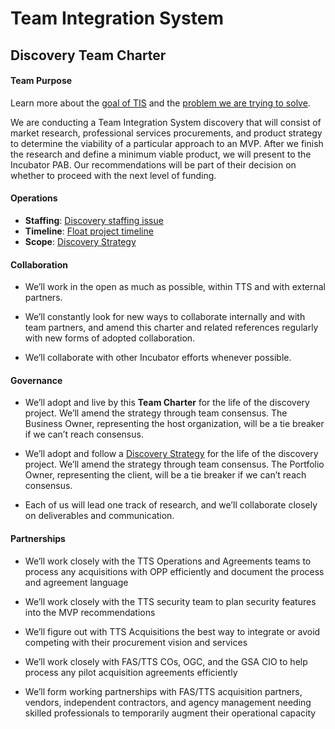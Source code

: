 # Team Integration System
## Discovery Team Charter


#### Team Purpose

Learn more about the [goal of TIS](https://github.com/18F/tis-discovery/blob/master/goal.md) and the [problem we are trying to solve](https://github.com/18F/tis-discovery/blob/master/problem.md).

We are conducting a Team Integration System discovery that will consist of market research, professional services procurements, and product strategy to determine the viability of a particular approach to an MVP.  After we finish the research and define a minimum viable product, we will present to the Incubator PAB.  Our recommendations will be part of their decision on whether to proceed with the next level of funding.

#### Operations

* **Staffing**: [Discovery staffing issue](https://github.com/18F/staffing-and-resources/issues/347)
* **Timeline**: [Float project timeline](https://18f.float.com/?project=P%26P+%2F+OPP+%2F+Team+Integration+System)
* **Scope**: [Discovery Strategy](https://github.com/18F/tis-discovery/blob/master/management/strategy.md)

#### Collaboration

* We’ll work in the open as much as possible, within TTS and with external partners.

* We’ll constantly look for new ways to collaborate internally and with team partners, and amend this charter and related references regularly with new forms of adopted collaboration.

* We’ll collaborate with other Incubator efforts whenever possible.

#### Governance

* We’ll adopt and live by this **Team Charter** for the life of the discovery project.  We’ll amend the strategy through team consensus.  The Business Owner, representing the host organization, will be a tie breaker if we can’t reach consensus.

* We’ll adopt and follow a [Discovery Strategy](https://github.com/18F/tis-discovery/blob/master/management/strategy.md) for the life of the discovery project.  We’ll amend the strategy through team consensus.  The Portfolio Owner, representing the client, will be a tie breaker if we can’t reach consensus.

* Each of us will lead one track of research, and we’ll collaborate closely on deliverables and communication.

#### Partnerships

* We’ll work closely with the TTS Operations and Agreements teams to process any acquisitions with OPP efficiently and document the process and agreement language

* We’ll work closely with the TTS security team to plan security features into the MVP recommendations

* We’ll figure out with TTS Acquisitions the best way to integrate or avoid competing with their procurement vision and services

* We’ll work closely with FAS/TTS COs, OGC, and the GSA CIO to help process any pilot acquisition agreements efficiently

* We’ll form working partnerships with FAS/TTS acquisition partners, vendors, independent contractors, and agency management needing skilled professionals to temporarily augment their operational capacity
